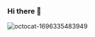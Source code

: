 ### Hi there 👋
![octocat-1696335483949](https://github.com/norahbroderick/norahbroderick/assets/146837143/5d6f87d1-bfe6-4b93-9d58-7eba47380c44)

<!--
**norahbroderick/norahbroderick** is a ✨ _special_ ✨ repository because its `README.md` (this file) appears on your GitHub profile.
- 😀 My name is Norah broderick
- 📚 I am a student at Walpole High school
-🛍 I like to shop in my free time
-🥎 I play competitive softball
-👩 My pronouns are she/her

###code.orggamelab
[Robot Face](https://joannereuther.github.io/RobotFace/)
>
[Captioned Scenes]([https://studio.code.org/projects/gamelab/C6EA16hmGgb8blQpkuv5XEV2jWf_16vNYOCsbSC6Qog](https://studio.code.org/s/csd3-2023/lessons/11/levels/5)https://studio.code.org/s/csd3-2023/lessons/11/levels/5)
>
